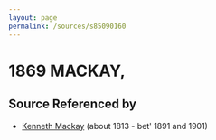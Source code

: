 ```yaml
---
layout: page
permalink: /sources/s85090160
---
```


# 1869 MACKAY, 


## Source Referenced by

* [Kenneth Mackay](../people/@43646316@-kenneth-mackay-b1813-d1891~1901.md) (about 1813 - bet' 1891 and 1901)
